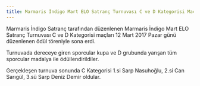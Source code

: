 ```yaml
---
title: Marmaris İndigo Mart ELO Satranç Turnuvası C ve D Kategorisi Maçları Sona Erdi
---
```


Marmaris İndigo Satranç tarafından düzenlenen Marmaris İndigo Mart ELO Satranç Turnuvası C ve D Kategorisi maçları 12 Mart 2017 Pazar günü düzenlenen ödül töreniyle sona erdi.

Turnuvada dereceye giren sporcular kupa ve D grubunda yarışan tüm sporcular madalya ile ödüllendirildiler.  

Gerçekleşen turnuva sonunda C Kategorisi 1.si Sarp Nasuhoğlu, 2.si Can Sarıgül, 3.sü Sarp Deniz Demir oldular.  

